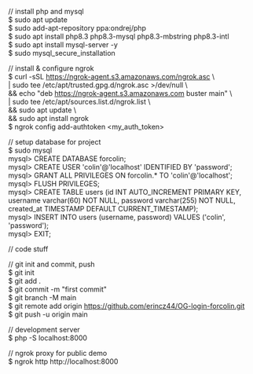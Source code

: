 // install php and mysql  
$ sudo apt update  
$ sudo add-apt-repository ppa:ondrej/php  
$ sudo apt install php8.3 php8.3-mysql php8.3-mbstring php8.3-intl  
$ sudo apt install mysql-server -y  
$ sudo mysql_secure_installation  

// install & configure ngrok  
$ curl -sSL https://ngrok-agent.s3.amazonaws.com/ngrok.asc \  
	| sudo tee /etc/apt/trusted.gpg.d/ngrok.asc >/dev/null \  
	&& echo "deb https://ngrok-agent.s3.amazonaws.com buster main" \  
	| sudo tee /etc/apt/sources.list.d/ngrok.list \  
	&& sudo apt update \  
	&& sudo apt install ngrok  
$ ngrok config add-authtoken <my_auth_token>  

// setup database for project  
$ sudo mysql  
mysql> CREATE DATABASE forcolin;  
mysql> CREATE USER 'colin'@'localhost' IDENTIFIED BY 'password';  
mysql> GRANT ALL PRIVILEGES ON forcolin.* TO 'colin'@'localhost';  
mysql> FLUSH PRIVILEGES;  
mysql> CREATE TABLE users (id INT AUTO_INCREMENT PRIMARY KEY, username varchar(60) NOT NULL, password varchar(255) NOT NULL, created_at TIMESTAMP DEFAULT CURRENT_TIMESTAMP);  
mysql> INSERT INTO users (username, password) VALUES ('colin', 'password');  
mysql> EXIT;  

// code stuff  

// git init and commit, push  
$ git init  
$ git add .  
$ git commit -m "first commit"  
$ git branch -M main  
$ git remote add origin https://github.com/erincz44/OG-login-forcolin.git  
$ git push -u origin main  

// development server  
$ php -S localhost:8000  

// ngrok proxy for public demo  
$ ngrok http http://localhost:8000  
